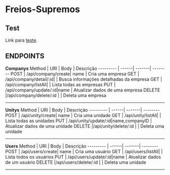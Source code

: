 <h1>Freios-Supremos</h1>

## Test
Link para [teste](https://murmuring-escarpment-43451.herokuapp.com/).

## ENDPOINTS
**Companys**
Method   | URI    | Body | Descrição
--------- | ------| -------| --------
POST | /api/company/create| name | Cria uma empresa
GET | /api/company/detail/:id|           | Busca informações detalhadas da empresa
GET | /api/company/listAll|      | Lista todas as empresas
PUT | /api/company/update/:id|name           | Atualizar dados de uma empresa
DELETE |/api/company/delete/:id |         | Deleta uma empresa
_____

**Unitys**
Method   | URI    | Body | Descrição
--------- | ------| -------| --------
POST | /api/unity/create| name | Cria uma unidade
GET | /api/unity/listAll|           | Lista todas as unidades
PUT | /api/unity/update/:id|name,companyID           | Atualizar dados de uma unidade
DELETE |/api/unity/delete/:id |         | Deleta uma unidade
_____

**Users**
Method   | URI    | Body | Descrição
--------- | ------| -------| --------
POST | /api/users/create| name | Cria uma usuário
GET | /api/users/listAll|      | Lista todos os usuários
PUT | /api/users/update/:id|name          | Atualizar dados de um usuário
DELETE |/api/users/delete/:id |         | Deleta uma unidade
_____


